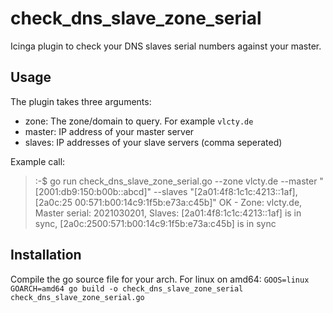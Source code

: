 # check_dns_slave_zone_serial

Icinga plugin to check your DNS slaves serial numbers against your master.

## Usage

The plugin takes three arguments:

- zone: The zone/domain to query. For example `vlcty.de`
- master: IP address of your master server
- slaves: IP addresses of your slave servers (comma seperated)

Example call:

> :-$ go run check_dns_slave_zone_serial.go --zone vlcty.de --master "[2001:db9:150:b00b::abcd]" --slaves "[2a01:4f8:1c1c:4213::1af],[2a0c:25
00:571:b00:14c9:1f5b:e73a:c45b]"
> OK - Zone: vlcty.de, Master serial: 2021030201, Slaves: [2a01:4f8:1c1c:4213::1af] is in sync, [2a0c:2500:571:b00:14c9:1f5b:e73a:c45b] is in sync

## Installation

Compile the go source file for your arch. For linux on amd64: `GOOS=linux GOARCH=amd64 go build -o check_dns_slave_zone_serial check_dns_slave_zone_serial.go`

